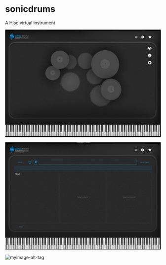 # sonicdrums
A Hise virtual instrument

![myimage-alt-tag](https://raw.githubusercontent.com/eodowd/sonicdrums/main/123as.PNG)

![myimage-alt-tag](https://raw.githubusercontent.com/eodowd/sonicdrums/main/123asd.PNG)

![myimage-alt-tag](https://raw.githubusercontent.com/eodowd/sonicdrums/main/123asf.PNG)
